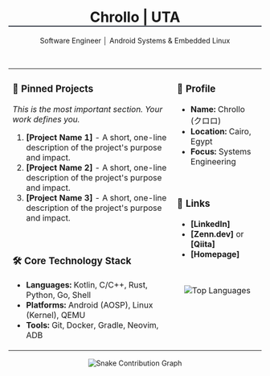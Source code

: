 <!-- Header: Your Name and Title -->
<div align="center">
  <h1 style="font-weight: bold; border-bottom: 2px solid #2e3440;">Chrollo | UTA</h1>
  <p>Software Engineer │ Android Systems & Embedded Linux</p>
</div>
<br>

<!-- Main Content: Two Columns -->
<table>
<tr valign="top">

<!-- Left Column: Focus on Work -->
<td width="65%">

### 📌 Pinned Projects

*This is the most important section. Your work defines you.*

1.  **[Project Name 1]** - A short, one-line description of the project's purpose and impact.
2.  **[Project Name 2]** - A short, one-line description of the project's purpose and impact.
3.  **[Project Name 3]** - A short, one-line description of the project's purpose and impact.

<br>

### 🛠️ Core Technology Stack

-   **Languages:** Kotlin, C/C++, Rust, Python, Go, Shell
-   **Platforms:** Android (AOSP), Linux (Kernel), QEMU
-   **Tools:** Git, Docker, Gradle, Neovim, ADB

</td>

<!-- Right Column: Profile & Stats -->
<td width="35%">

### 🍵 Profile

-   **Name:** Chrollo (クロロ)
-   **Location:** Cairo, Egypt
-   **Focus:** Systems Engineering

<br>

### 🔗 Links

-   **[LinkedIn]**
-   **[Zenn.dev]** or **[Qiita]**
-   **[Homepage]**

<br>

<p align="center">
  <img src="https://github-readme-stats.vercel.app/api/top-langs/?username=ChrolloUTA&layout=compact&theme=catppuccin_macchiato" alt="Top Languages" />
</p>

</td>
</tr>
</table>

<!-- Footer: Contribution Graph -->
<div align="center">
  <img src="https://github.com/ChrolloUTA/ChrolloUTA/blob/output/github-contribution-grid-snake.svg" alt="Snake Contribution Graph">
</div>
